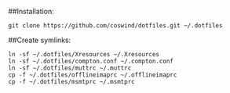 ##Installation:

    git clone https://github.com/coswind/dotfiles.git ~/.dotfiles

##Create symlinks:

    ln -sf ~/.dotfiles/Xresources ~/.Xresources
    ln -sf ~/.dotfiles/compton.conf ~/.compton.conf
    ln -sf ~/.dotfiles/muttrc ~/.muttrc
    cp -f ~/.dotfiles/offlineimaprc ~/.offlineimaprc
    cp -f ~/.dotfiles/msmtprc ~/.msmtprc

